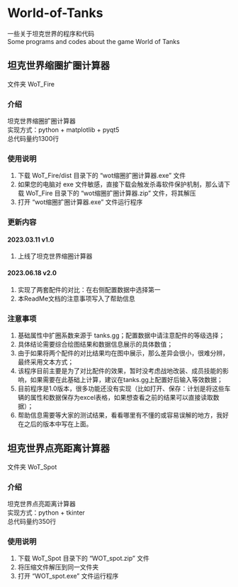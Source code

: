 
# World-of-Tanks

一些关于坦克世界的程序和代码 \
Some programs and codes about the game World of Tanks

## 坦克世界缩圈扩圈计算器

文件夹 WoT_Fire

### 介绍

坦克世界缩圈扩圈计算器 \
实现方式：python + matplotlib + pyqt5 \
总代码量约1300行

### 使用说明

1. 下载 WoT_Fire/dist 目录下的 “wot缩圈扩圈计算器.exe” 文件
2. 如果您的电脑对 exe 文件敏感，直接下载会触发杀毒软件保护机制，那么请下载 WoT_Fire 目录下的 “wot缩圈扩圈计算器.zip” 文件，将其解压
3. 打开 “wot缩圈扩圈计算器.exe” 文件运行程序

### 更新内容

#### 2023.03.11 v1.0

1. 上线了坦克世界缩圈计算器

#### 2023.06.18 v2.0

1. 实现了两套配件的对比：在右侧配置数据中选择第一
2. 本ReadMe文档的注意事项写入了帮助信息

### 注意事项

1. 基础属性中扩圈系数来源于 tanks.gg；配置数据中请注意配件的等级选择；
2. 具体结论需要综合绘图结果和数据信息展示的具体数值；
3. 由于如果将两个配件的对比结果均在图中展示，那么差异会很小，很难分辨，最终采用文本方式；
4. 该程序目前主要是为了对比配件的效果，暂时没考虑战地改装、成员技能的影响，如果需要在此基础上计算，建议在tanks.gg上配置好后输入等效数据；
5. 目前程序是1.0版本，很多功能还没有实现（比如打开、保存：计划是将这些车辆的属性和数据保存为excel表格，如果想查看之前的结果可以直接读取数据）；
6. 帮助信息需要等大家的测试结果，看看哪里有不懂的或容易误解的地方，我好在之后的版本中写在上面。

## 坦克世界点亮距离计算器

文件夹 WoT_Spot

### 介绍

坦克世界点亮距离计算器 \
实现方式：python + tkinter \
总代码量约350行

### 使用说明

1. 下载 WoT_Spot 目录下的 “WOT_spot.zip” 文件
2. 将压缩文件解压到同一文件夹
3. 打开 “WOT_spot.exe” 文件运行程序